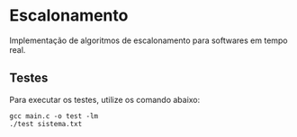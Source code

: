 # Escalonamento
Implementação de algoritmos de escalonamento para softwares em tempo real.

## Testes

Para executar os testes, utilize os comando abaixo:

```
gcc main.c -o test -lm
./test sistema.txt
```
